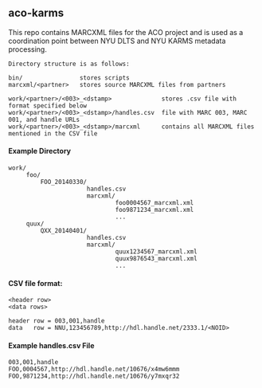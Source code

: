 ## aco-karms

This repo contains MARCXML files for the ACO project and is used as a
coordination point between NYU DLTS and NYU KARMS metadata processing.

```
Directory structure is as follows:

bin/                stores scripts
marcxml/<partner>   stores source MARCXML files from partners

work/<partner>/<003>_<dstamp>              stores .csv file with format specified below
work/<partner>/<003>_<dstamp>/handles.csv  file with MARC 003, MARC 001, and handle URLs
work/<partner>/<003>_<dstamp>/marcxml      contains all MARCXML files mentioned in the CSV file
```
#### Example Directory
```
work/
     foo/
         FOO_20140330/
                      handles.csv
                      marcxml/
                              foo0004567_marcxml.xml
                              foo9871234_marcxml.xml
                              ...
     quux/
         QXX_20140401/
                      handles.csv
                      marcxml/
                              quux1234567_marcxml.xml
                              quux9876543_marcxml.xml
                              ...
```
#### CSV file format:
```
<header row>
<data rows>

header row = 003,001,handle
data   row = NNU,123456789,http://hdl.handle.net/2333.1/<NOID>
```
#### Example handles.csv File
```
003,001,handle
FOO,0004567,http://hdl.handle.net/10676/x4mw6mmm
FOO,9871234,http://hdl.handle.net/10676/y7mxqr32
```
